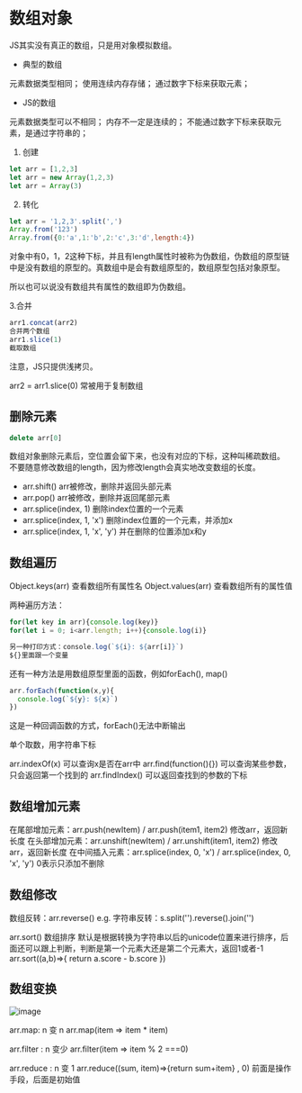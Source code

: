 # 数组对象

JS其实没有真正的数组，只是用对象模拟数组。

* 典型的数组

元素数据类型相同；
使用连续内存存储；
通过数字下标来获取元素；

* JS的数组
  
元素数据类型可以不相同；
内存不一定是连续的；
不能通过数字下标来获取元素，是通过字符串的；

1. 创建

```javascript
let arr = [1,2,3]
let arr = new Array(1,2,3)
let arr = Array(3)
```

2. 转化
   
```javascript
let arr = '1,2,3'.split(',')
Array.from('123')
Array.from({0:'a',1:'b',2:'c',3:'d',length:4})
```
对象中有0，1，2这种下标，并且有length属性时被称为伪数组，伪数组的原型链中是没有数组的原型的。真数组中是会有数组原型的，数组原型包括对象原型。

所以也可以说没有数组共有属性的数组即为伪数组。

3.合并
```javascript
arr1.concat(arr2) 
合并两个数组
arr1.slice(1)
截取数组
```

注意，JS只提供浅拷贝。

arr2 = arr1.slice(0) 常被用于复制数组


## 删除元素
```javascript
delete arr[0]
```
数组对象删除元素后，空位置会留下来，也没有对应的下标，这种叫稀疏数组。
不要随意修改数组的length，因为修改length会真实地改变数组的长度。

* arr.shift() arr被修改，删除并返回头部元素
* arr.pop() arr被修改，删除并返回尾部元素
* arr.splice(index, 1) 删除index位置的一个元素
* arr.splice(index, 1, 'x') 删除index位置的一个元素，并添加x
* arr.splice(index, 1, 'x', 'y') 并在删除的位置添加x和y

## 数组遍历
Object.keys(arr) 查看数组所有属性名
Object.values(arr) 查看数组所有的属性值

两种遍历方法：
```javascript
for(let key in arr){console.log(key)}
for(let i = 0; i<arr.length; i++){console.log(i)}

另一种打印方式：console.log(`${i}: ${arr[i]}`)
${}里面跟一个变量
```
还有一种方法是用数组原型里面的函数，例如forEach(), map()

```javascript
arr.forEach(function(x,y){
  console.log(`${y}: ${x}`)
})
```
这是一种回调函数的方式，forEach()无法中断输出

单个取数，用字符串下标

arr.indexOf(x) 可以查询x是否在arr中
arr.find(function(){}) 可以查询某些参数，只会返回第一个找到的
arr.findIndex() 可以返回查找到的参数的下标

## 数组增加元素
在尾部增加元素：arr.push(newItem) / arr.push(item1, item2) 修改arr，返回新长度
在头部增加元素：arr.unshift(newItem) / arr.unshift(item1, item2) 修改arr，返回新长度
在中间插入元素：arr.splice(index, 0, 'x') / arr.splice(index, 0, 'x', 'y') 0表示只添加不删除

## 数组修改
数组反转：arr.reverse()
e.g. 字符串反转：s.split('').reverse().join('')

arr.sort() 数组排序 默认是根据转换为字符串以后的unicode位置来进行排序，后面还可以跟上判断，判断是第一个元素大还是第二个元素大，返回1或者-1
arr.sort((a,b)=>{
  return a.score - b.score
})

## 数组变换

![image](https://user-images.githubusercontent.com/42309765/119800698-9929cc00-bf0f-11eb-8743-72a4a477b6f2.png)

arr.map: n 变 n
arr.map(item => item * item)

arr.filter : n 变少
arr.filter(item => item % 2 ===0)

arr.reduce : n 变 1
arr.reduce((sum, item)=>{return sum+item} , 0) 前面是操作手段，后面是初始值






